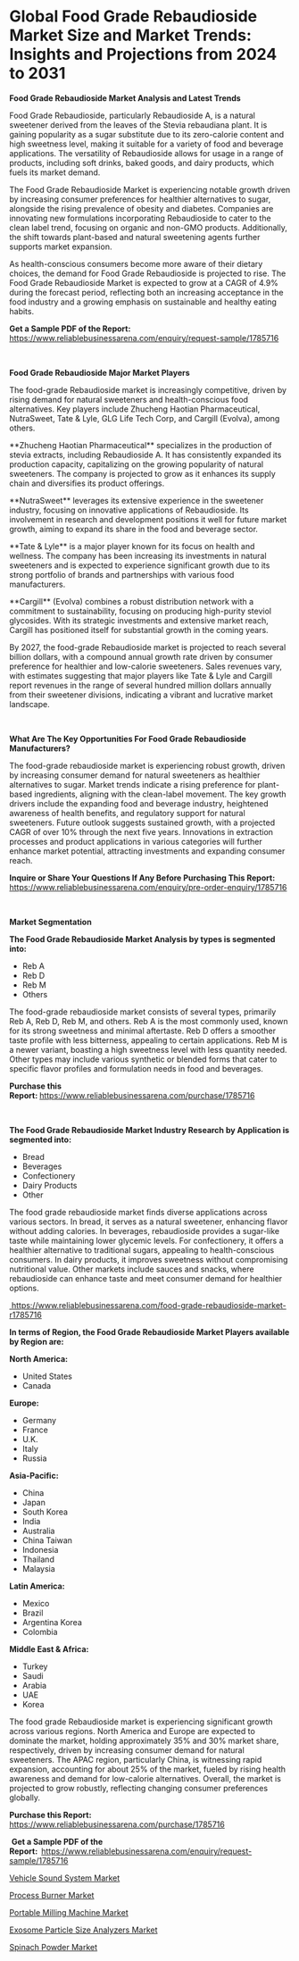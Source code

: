 <p><h1>Global Food Grade Rebaudioside Market Size and Market Trends: Insights and Projections from 2024 to 2031</h1></p><p><strong>Food Grade Rebaudioside Market Analysis and Latest Trends</strong></p>
<p><p>Food Grade Rebaudioside, particularly Rebaudioside A, is a natural sweetener derived from the leaves of the Stevia rebaudiana plant. It is gaining popularity as a sugar substitute due to its zero-calorie content and high sweetness level, making it suitable for a variety of food and beverage applications. The versatility of Rebaudioside allows for usage in a range of products, including soft drinks, baked goods, and dairy products, which fuels its market demand.</p><p>The Food Grade Rebaudioside Market is experiencing notable growth driven by increasing consumer preferences for healthier alternatives to sugar, alongside the rising prevalence of obesity and diabetes. Companies are innovating new formulations incorporating Rebaudioside to cater to the clean label trend, focusing on organic and non-GMO products. Additionally, the shift towards plant-based and natural sweetening agents further supports market expansion.</p><p>As health-conscious consumers become more aware of their dietary choices, the demand for Food Grade Rebaudioside is projected to rise. The Food Grade Rebaudioside Market is expected to grow at a CAGR of 4.9% during the forecast period, reflecting both an increasing acceptance in the food industry and a growing emphasis on sustainable and healthy eating habits.</p></p>
<p><strong>Get a Sample PDF of the Report:&nbsp;</strong> <a href="https://www.reliablebusinessarena.com/enquiry/request-sample/1785716?utm_campaign=1172&utm_medium=2&utm_source=Github&utm_content=ia&utm_term=09102024&utm_id=food-grade-rebaudioside">https://www.reliablebusinessarena.com/enquiry/request-sample/1785716</a></p>
<p>&nbsp;</p>
<p><strong>Food Grade Rebaudioside Major Market Players</strong></p>
<p><p>The food-grade Rebaudioside market is increasingly competitive, driven by rising demand for natural sweeteners and health-conscious food alternatives. Key players include Zhucheng Haotian Pharmaceutical, NutraSweet, Tate & Lyle, GLG Life Tech Corp, and Cargill (Evolva), among others.</p><p>**Zhucheng Haotian Pharmaceutical** specializes in the production of stevia extracts, including Rebaudioside A. It has consistently expanded its production capacity, capitalizing on the growing popularity of natural sweeteners. The company is projected to grow as it enhances its supply chain and diversifies its product offerings.</p><p>**NutraSweet** leverages its extensive experience in the sweetener industry, focusing on innovative applications of Rebaudioside. Its involvement in research and development positions it well for future market growth, aiming to expand its share in the food and beverage sector.</p><p>**Tate & Lyle** is a major player known for its focus on health and wellness. The company has been increasing its investments in natural sweeteners and is expected to experience significant growth due to its strong portfolio of brands and partnerships with various food manufacturers.</p><p>**Cargill** (Evolva) combines a robust distribution network with a commitment to sustainability, focusing on producing high-purity steviol glycosides. With its strategic investments and extensive market reach, Cargill has positioned itself for substantial growth in the coming years.</p><p>By 2027, the food-grade Rebaudioside market is projected to reach several billion dollars, with a compound annual growth rate driven by consumer preference for healthier and low-calorie sweeteners. Sales revenues vary, with estimates suggesting that major players like Tate & Lyle and Cargill report revenues in the range of several hundred million dollars annually from their sweetener divisions, indicating a vibrant and lucrative market landscape.</p></p>
<p>&nbsp;</p>
<p><strong>What Are The Key Opportunities For Food Grade Rebaudioside Manufacturers?</strong></p>
<p><p>The food-grade rebaudioside market is experiencing robust growth, driven by increasing consumer demand for natural sweeteners as healthier alternatives to sugar. Market trends indicate a rising preference for plant-based ingredients, aligning with the clean-label movement. The key growth drivers include the expanding food and beverage industry, heightened awareness of health benefits, and regulatory support for natural sweeteners. Future outlook suggests sustained growth, with a projected CAGR of over 10% through the next five years. Innovations in extraction processes and product applications in various categories will further enhance market potential, attracting investments and expanding consumer reach.</p></p>
<p><strong>Inquire or Share Your Questions If Any Before Purchasing This Report:</strong> <a href="https://www.reliablebusinessarena.com/enquiry/pre-order-enquiry/1785716?utm_campaign=1172&utm_medium=2&utm_source=Github&utm_content=ia&utm_term=09102024&utm_id=food-grade-rebaudioside">https://www.reliablebusinessarena.com/enquiry/pre-order-enquiry/1785716</a></p>
<p>&nbsp;</p>
<p><strong>Market Segmentation</strong></p>
<p><strong>The Food Grade Rebaudioside Market Analysis by types is segmented into:</strong></p>
<p><ul><li>Reb A</li><li>Reb D</li><li>Reb M</li><li>Others</li></ul></p>
<p><p>The food-grade rebaudioside market consists of several types, primarily Reb A, Reb D, Reb M, and others. Reb A is the most commonly used, known for its strong sweetness and minimal aftertaste. Reb D offers a smoother taste profile with less bitterness, appealing to certain applications. Reb M is a newer variant, boasting a high sweetness level with less quantity needed. Other types may include various synthetic or blended forms that cater to specific flavor profiles and formulation needs in food and beverages.</p></p>
<p><strong>Purchase this Report:&nbsp;</strong><a href="https://www.reliablebusinessarena.com/purchase/1785716?utm_campaign=1172&utm_medium=2&utm_source=Github&utm_content=ia&utm_term=09102024&utm_id=food-grade-rebaudioside">https://www.reliablebusinessarena.com/purchase/1785716</a></p>
<p>&nbsp;</p>
<p><strong>The Food Grade Rebaudioside Market Industry Research by Application is segmented into:</strong></p>
<p><ul><li>Bread</li><li>Beverages</li><li>Confectionery</li><li>Dairy Products</li><li>Other</li></ul></p>
<p><p>The food grade rebaudioside market finds diverse applications across various sectors. In bread, it serves as a natural sweetener, enhancing flavor without adding calories. In beverages, rebaudioside provides a sugar-like taste while maintaining lower glycemic levels. For confectionery, it offers a healthier alternative to traditional sugars, appealing to health-conscious consumers. In dairy products, it improves sweetness without compromising nutritional value. Other markets include sauces and snacks, where rebaudioside can enhance taste and meet consumer demand for healthier options.</p></p>
<p><a href="https://www.reliablebusinessarena.com/food-grade-rebaudioside-market-r1785716?utm_campaign=1172&utm_medium=2&utm_source=Github&utm_content=ia&utm_term=09102024&utm_id=food-grade-rebaudioside">&nbsp;https://www.reliablebusinessarena.com/food-grade-rebaudioside-market-r1785716</a></p>
<p><strong>In terms of Region, the Food Grade Rebaudioside Market Players available by Region are:</strong></p>
<p>
    <p> <strong> North America: </strong>
        <ul>
            <li>United States</li>
            <li>Canada</li>
        </ul>
        </p> 
    <p> <strong> Europe: </strong>
        <ul>
            <li>Germany</li>
            <li>France</li>
            <li>U.K.</li>
            <li>Italy</li>
            <li>Russia</li>
        </ul>
        </p> 
    <p> <strong> Asia-Pacific: </strong>
        <ul>
            <li>China</li>
            <li>Japan</li>
            <li>South Korea</li>
            <li>India</li>
            <li>Australia</li>
            <li>China Taiwan</li>
            <li>Indonesia</li>
            <li>Thailand</li>
            <li>Malaysia</li>
        </ul>
        </p> 
    <p> <strong> Latin America: </strong>
        <ul>
            <li>Mexico</li>
            <li>Brazil</li>
            <li>Argentina Korea</li>
            <li>Colombia</li>
        </ul>
        </p> 
    <p> <strong> Middle East & Africa: </strong>
        <ul>
            <li>Turkey</li>
            <li>Saudi</li>
            <li>Arabia</li>
            <li>UAE</li>
            <li>Korea</li>
        </ul>
    </p>
    </p>
<p><p>The food grade Rebaudioside market is experiencing significant growth across various regions. North America and Europe are expected to dominate the market, holding approximately 35% and 30% market share, respectively, driven by increasing consumer demand for natural sweeteners. The APAC region, particularly China, is witnessing rapid expansion, accounting for about 25% of the market, fueled by rising health awareness and demand for low-calorie alternatives. Overall, the market is projected to grow robustly, reflecting changing consumer preferences globally.</p></p>
<p><strong>Purchase this Report: </strong><a href="https://www.reliablebusinessarena.com/purchase/1785716?utm_campaign=1172&utm_medium=2&utm_source=Github&utm_content=ia&utm_term=09102024&utm_id=food-grade-rebaudioside">https://www.reliablebusinessarena.com/purchase/1785716</a></p>
<p>&nbsp;<strong>Get a Sample PDF of the Report:&nbsp;&nbsp;</strong><a href="https://www.reliablebusinessarena.com/enquiry/request-sample/1785716?utm_campaign=1172&utm_medium=2&utm_source=Github&utm_content=ia&utm_term=09102024&utm_id=food-grade-rebaudioside">https://www.reliablebusinessarena.com/enquiry/request-sample/1785716</a></p>
<p><strong></strong></p>
<p><p><a href="https://www.linkedin.com/pulse/opportunities-challenges-vehicle-sound-system-market-strategic-1dx4e?utm_campaign=1172&utm_medium=2&utm_source=Github&utm_content=ia&utm_term=09102024&utm_id=food-grade-rebaudioside">Vehicle Sound System Market</a></p><p><a href="https://www.linkedin.com/pulse/exploring-process-burner-market-dynamics-revenue-analysis-growth-cjssf?utm_campaign=1172&utm_medium=2&utm_source=Github&utm_content=ia&utm_term=09102024&utm_id=food-grade-rebaudioside">Process Burner Market</a></p><p><a href="https://www.linkedin.com/pulse/portable-milling-machine-market-global-trends-forecast-2024-gzhgf?utm_campaign=1172&utm_medium=2&utm_source=Github&utm_content=ia&utm_term=09102024&utm_id=food-grade-rebaudioside">Portable Milling Machine Market</a></p><p><a href="https://github.com/julyju69/Market-Research-Report-List-5/blob/main/exosome-particle-size-analyzers-market.md?utm_campaign=1172&utm_medium=2&utm_source=Github&utm_content=ia&utm_term=09102024&utm_id=food-grade-rebaudioside">Exosome Particle Size Analyzers Market</a></p><p><a href="https://issuu.com/reportprime-2/docs/spinach-powder-market-size-2030.ppt_bc5a0eb767db89?utm_campaign=1172&utm_medium=2&utm_source=Github&utm_content=ia&utm_term=09102024&utm_id=food-grade-rebaudioside">Spinach Powder Market</a></p></p>
